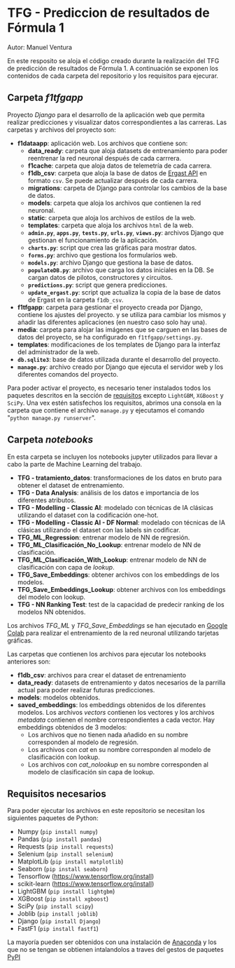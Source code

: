 # TFG - Prediccion de resultados de Fórmula 1

Autor: Manuel Ventura

En este resposito se aloja el código creado durante la realización del TFG de predicción de resultados de Fórmula 1. A continuación se exponen los contenidos de cada carpeta del repositorio y los requisitos para ejecurar.


## Carpeta *f1tfgapp*

Proyecto *Django* para el desarrollo de la aplicación web que permita realizar predicciones y visualizar datos correspondientes a las carreras. Las carpetas y archivos del proyecto son:

 - **f1dataapp**: aplicación web. Los archivos que contiene son:
    - **data_ready**: carpeta que aloja datasets de entrenamiento para poder reentrenar la red neuronal después de cada carrrera.
    - **f1cache**: carpeta que aloja datos de telemetría de cada carrera.
    - **f1db_csv**: carpeta que aloja la base de datos de [Ergast API](http://ergast.com/mrd/) en formato `csv`. Se puede actualizar después de cada carrera.
    - **migrations**: carpeta de Django para controlar los cambios de la base de datos.
    - **models**: carpeta que aloja los archivos que contienen la red neuronal.
    - **static**: carpeta que aloja los archivos de estilos de la web.
    - **templates**: carpeta que aloja los archivos `html` de la web.
    - **`admin.py`**, **`apps.py`**, **`tests.py`**, **`urls.py`**, **`views.py`**: archivos Django que gestionan el funcionamiento de la aplicación.
    - **`charts.py`**: script que crea las gráficas para mostrar datos.
    - **`forms.py`**: archivo que gestiona los formularios web.
    - **`models.py`**: archivo Django que gestiona la base de datos.
    - **`populateDB.py`**: archivo que carga los datos iniciales en la DB. Se cargan datos de pilotos, constructores y circuitos.
    - **`predictions.py`**: script que genera predicciones.
    - **`update_ergast.py`**: script que actualiza la copia de la base de datos de Ergast en la carpeta `f1db_csv`.
 - **f1tfgapp**: carpeta para gestionar el proyecto creada por Django, contiene los ajustes del proyecto. y se utiliza para cambiar los mismos y añadir las diferentes aplicaciones (en nuestro caso solo hay una).
 - **media**: carpeta para alojar las imágenes que se carguen en las bases de datos del proyecto, se ha configurado en `f1tfgapp/settings.py`.
 - **templates**: modificaciones de los templates de Django para la interfaz del administrador de la web.
 - **`db.sqlite3`**: base de datos utilizada durante el desarrollo del proyecto.
 - **`manage.py`**: archivo creado por Django que ejecuta el servidor web y los diferentes comandos del proyecto.


Para poder activar el proyecto, es necesario tener instalados todos los paquetes descritos en la sección de [requisitos](#requisitos-necesarios) excepto `LightGBM`, `XGBoost` y `SciPy`. Una vex estén satisfechos los requisitos, abrimos una consola en la carpeta que contiene el archivo `manage.py` y ejecutamos el comando "`python manage.py runserver`".


## Carpeta *notebooks*

En esta carpeta se incluyen los notebooks jupyter utilizados para llevar a cabo la parte de Machine Learning del trabajo.

 - **TFG - tratamiento_datos**: transformaciones de los datos en bruto para obtener el dataset de entrenamiento.
 - **TFG - Data Analysis**: análisis de los datos e importancia de los diferentes atributos.
 - **TFG - Modelling - Classic AI**: modelado con técnicas de IA clásicas utilizando el dataset con la codificación one-hot.
 - **TFG - Modelling - Classic AI - DF Normal**: modelado con técnicas de IA clásicas utilizando el dataset con las labels sin codificar.
 - **TFG_ML_Regression**: entrenar modelo de NN de regresión.
 - **TFG_ML_Clasificación_No_Lookup**: entrenar modelo de NN de clasificación.
 - **TFG_ML_Clasificación_With_Lookup**: entrenar modelo de NN de clasificación con capa de *lookup*.
 - **TFG_Save_Embeddings**: obtener archivos con los embeddings de los modelos.
 - **TFG_Save_Embeddings_Lookup**: obtener archivos con los embeddings del modelo con lookup.
 - **TFG - NN Ranking Test**: test de la capacidad de predecir ranking de los modelos NN obtenidos.

Los archivos *TFG_ML* y *TFG_Save_Embeddings* se han ejecutado en [Google Colab](https://colab.research.google.com/) para realizar el entrenamiento de la red neuronal utilizando tarjetas gráficas.

Las carpetas que contienen los archivos para ejecutar los notebooks anteriores son:

 - **f1db_csv**: archivos para crear el dataset de entrenamiento
 - **data_ready**: datasets de entrenamiento y datos necesarios de la parrilla actual para poder realizar futuras predicciones.
 - **models**: modelos obtenidos.
 - **saved_embeddings**: los embeddings obtenidos de los diferentes modelos. Los archivos *vectors* contienen los vectores y los archivos *metadata* contienen el nombre correspondientes a cada vector. Hay embeddings obtenidos de 3 modelos:
   - Los archivos que no tienen nada añadido en su nombre corresponden al modelo de regresión.
   - Los archivos con *cat* en su nombre corresponden al modelo de clasificación con lookup.
   - Los archivos con *cat_nolookup* en su nombre corresponden al modelo de clasificación sin capa de lookup.


## Requisitos necesarios

Para poder ejecutar los archivos en este repositorio se necesitan los siguientes paquetes de Python:
 - Numpy  (`pip install numpy`)
 - Pandas  (`pip install pandas`)
 - Requests  (`pip install requests`)
 - Selenium  (`pip install selenium`)
 - MatplotLib  (`pip install matplotlib`)
 - Seaborn  (`pip install seaborn`)
 - Tensorflow  (https://www.tensorflow.org/install)
 - scikit-learn  (https://www.tensorflow.org/install)
 - LightGBM  (`pip install lightgbm`)
 - XGBoost  (`pip install xgboost`)
 - SciPy  (`pip install scipy`)
 - Joblib  (`pip install joblib`)
 - Django  (`pip install Django`)
 - FastF1  (`pip install fastf1`)

La mayoría pueden ser obtenidos con una instalación de [Anaconda](https://www.anaconda.com/) y los que no se tengan se obtienen intalandolos a traves del gestos de paquetes [PyPI](https://pypi.org/project/pip/)